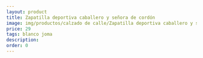 ```yaml
---
layout: product
title: Zapatilla deportiva caballero y señora de cordón
image: img/productos/calzado de calle/Zapatilla deportiva caballero y señora de cordón=29=blanco joma.webp
price: 29
tags: blanco joma
description: 
order: 0
---
```

